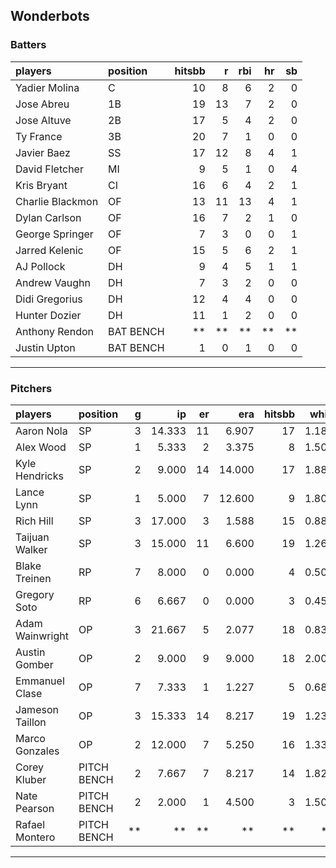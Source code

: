 ## Wonderbots

### Batters

 
|players          |position  | hitsbb|  r| rbi| hr| sb| 
|:----------------|:---------|------:|--:|---:|--:|--:| 
|Yadier Molina    |C         |     10|  8|   6|  2|  0| 
|Jose Abreu       |1B        |     19| 13|   7|  2|  0| 
|Jose Altuve      |2B        |     17|  5|   4|  2|  0| 
|Ty France        |3B        |     20|  7|   1|  0|  0| 
|Javier Baez      |SS        |     17| 12|   8|  4|  1| 
|David Fletcher   |MI        |      9|  5|   1|  0|  4| 
|Kris Bryant      |CI        |     16|  6|   4|  2|  1| 
|Charlie Blackmon |OF        |     13| 11|  13|  4|  1| 
|Dylan Carlson    |OF        |     16|  7|   2|  1|  0| 
|George Springer  |OF        |      7|  3|   0|  0|  1| 
|Jarred Kelenic   |OF        |     15|  5|   6|  2|  1| 
|AJ Pollock       |DH        |      9|  4|   5|  1|  1| 
|Andrew Vaughn    |DH        |      7|  3|   2|  0|  0| 
|Didi Gregorius   |DH        |     12|  4|   4|  0|  0| 
|Hunter Dozier    |DH        |     11|  1|   2|  0|  0| 
|Anthony Rendon   |BAT BENCH |     **| **|  **| **| **| 
|Justin Upton     |BAT BENCH |      1|  0|   1|  0|  0| 

* * *

### Pitchers

 
|players         |position    |  g|     ip| er|    era| hitsbb|  whip| so|  w| sv| 
|:---------------|:-----------|--:|------:|--:|------:|------:|-----:|--:|--:|--:| 
|Aaron Nola      |SP          |  3| 14.333| 11|  6.907|     17| 1.186| 18|  0|  0| 
|Alex Wood       |SP          |  1|  5.333|  2|  3.375|      8| 1.500|  5|  0|  0| 
|Kyle Hendricks  |SP          |  2|  9.000| 14| 14.000|     17| 1.889|  5|  0|  0| 
|Lance Lynn      |SP          |  1|  5.000|  7| 12.600|      9| 1.800|  7|  0|  0| 
|Rich Hill       |SP          |  3| 17.000|  3|  1.588|     15| 0.882| 20|  0|  0| 
|Taijuan Walker  |SP          |  3| 15.000| 11|  6.600|     19| 1.267| 15|  0|  0| 
|Blake Treinen   |RP          |  7|  8.000|  0|  0.000|      4| 0.500|  8|  2|  1| 
|Gregory Soto    |RP          |  6|  6.667|  0|  0.000|      3| 0.450|  7|  0|  3| 
|Adam Wainwright |OP          |  3| 21.667|  5|  2.077|     18| 0.831| 13|  3|  0| 
|Austin Gomber   |OP          |  2|  9.000|  9|  9.000|     18| 2.000| 10|  0|  0| 
|Emmanuel Clase  |OP          |  7|  7.333|  1|  1.227|      5| 0.682|  6|  0|  3| 
|Jameson Taillon |OP          |  3| 15.333| 14|  8.217|     19| 1.239| 15|  0|  0| 
|Marco Gonzales  |OP          |  2| 12.000|  7|  5.250|     16| 1.333|  6|  2|  0| 
|Corey Kluber    |PITCH BENCH |  2|  7.667|  7|  8.217|     14| 1.826| 11|  0|  0| 
|Nate Pearson    |PITCH BENCH |  2|  2.000|  1|  4.500|      3| 1.500|  3|  0|  0| 
|Rafael Montero  |PITCH BENCH | **|     **| **|     **|     **|    **| **| **| **| 


* * *


